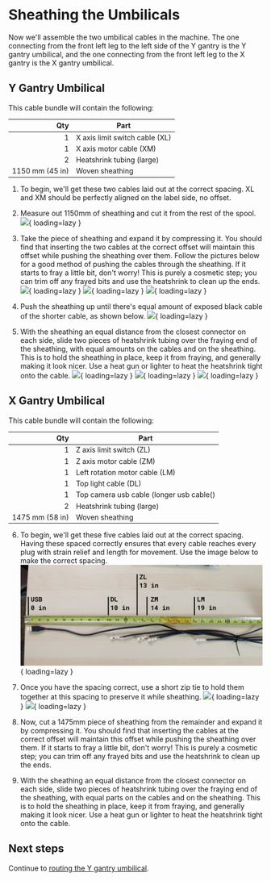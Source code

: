 # Sheathing the Umbilicals

Now we'll assemble the two umbilical cables in the machine. The one connecting from the front left leg to the left side of the Y gantry is the Y gantry umbilical, and the one connecting from the front left leg to the X gantry is the X gantry umbilical.

## Y Gantry Umbilical

This cable bundle will contain the following:

|             Qty | Part                           |
|----------------:|--------------------------------|
|               1 | X axis limit switch cable (XL) |
|               1 | X axis motor cable (XM)        |
|               2 | Heatshrink tubing (large)      |
| 1150 mm (45 in) | Woven sheathing                |


1. To begin, we'll get these two cables laid out at the correct spacing. XL and XM should be perfectly aligned on the label side, no offset.

2. Measure out 1150mm of sheathing and cut it from the rest of the spool.
  ![](images/IMG_0777.JPG){ loading=lazy }

3. Take the piece of sheathing and expand it by compressing it. You should find that inserting the two cables at the correct offset will maintain this offset while pushing the sheathing over them. Follow the pictures below for a good method of pushing the cables through the sheathing. If it starts to fray a little bit, don't worry! This is purely a cosmetic step; you can trim off any frayed bits and use the heatshrink to clean up the ends.
  ![](images/IMG_0779.JPG){ loading=lazy }
  ![](images/IMG_0780.JPG){ loading=lazy }
  ![](images/IMG_0781.JPG){ loading=lazy }

4. Push the sheathing up until there's equal amount of exposed black cable of the shorter cable, as shown below.
  ![](images/IMG_0782.JPG){ loading=lazy }

5. With the sheathing an equal distance from the closest connector on each side, slide two pieces of heatshrink tubing over the fraying end of the sheathing, with equal amounts on the cables and on the sheathing. This is to hold the sheathing in place, keep it from fraying, and generally making it look nicer. Use a heat gun or lighter to heat the heatshrink tight onto the cable.
  ![](images/IMG_0787.JPG){ loading=lazy }
  ![](images/IMG_0789.JPG){ loading=lazy }
  ![](images/IMG_0790.JPG){ loading=lazy }

## X Gantry Umbilical
This cable bundle will contain the following:

|             Qty | Part                                     |
|----------------:|------------------------------------------|
|               1 | Z axis limit switch (ZL)                 |
|               1 | Z axis motor cable (ZM)                  |
|               1 | Left rotation motor cable (LM)           |
|               1 | Top light cable (DL)                     |
|               1 | Top camera usb cable (longer usb cable() |
|               2 | Heatshrink tubing (large)                |
| 1475 mm (58 in) | Woven sheathing                          |

6. To begin, we'll get these five cables laid out at the correct spacing. Having these spaced correctly ensures that every cable reaches every plug with strain relief and length for movement. Use the image below to make the correct spacing.
  ![](images/IMG_0799.JPG){ loading=lazy }

7. Once you have the spacing correct, use a short zip tie to hold them together at this spacing to preserve it while sheathing.
  ![](images/IMG_0800.JPG){ loading=lazy }
  ![](images/IMG_0802.JPG){ loading=lazy }

8. Now, cut a 1475mm piece of sheathing from the remainder and expand it by compressing it. You should find that inserting the cables at the correct offset will maintain this offset while pushing the sheathing over them. If it starts to fray a little bit, don't worry! This is purely a cosmetic step; you can trim off any frayed bits and use the heatshrink to clean up the ends.

9. With the sheathing an equal distance from the closest connector on each side, slide two pieces of heatshrink tubing over the fraying end of the sheathing, with equal parts on the cables and on the sheathing. This is to hold the sheathing in place, keep it from fraying, and generally making it look nicer. Use a heat gun or lighter to heat the heatshrink tight onto the cable.

## Next steps

Continue to [routing the Y gantry umbilical](../routing-y-umbilical/index.md).
